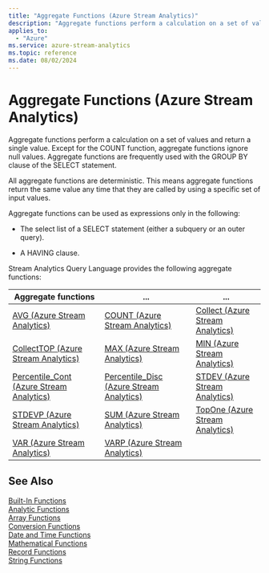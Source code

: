 ```yaml
---
title: "Aggregate Functions (Azure Stream Analytics)"
description: "Aggregate functions perform a calculation on a set of values and return a single value. Except for the COUNT function, aggregate functions ignore null values."
applies_to: 
  - "Azure"
ms.service: azure-stream-analytics
ms.topic: reference
ms.date: 08/02/2024
---
```


# Aggregate Functions (Azure Stream Analytics)

Aggregate functions perform a calculation on a set of values and return a single value. Except for the COUNT function, aggregate functions ignore null values. Aggregate functions are frequently used with the GROUP BY clause of the SELECT statement.  
  
All aggregate functions are deterministic. This means aggregate functions return the same value any time that they are called by using a specific set of input values.  
  
Aggregate functions can be used as expressions only in the following:  
  
- The select list of a SELECT statement (either a subquery or an outer query).  
  
- A HAVING clause.  
  
 Stream Analytics Query Language provides the following aggregate functions:  
  
|Aggregate functions | ... | ...|  
|-|-|-|  
|[AVG &#40;Azure Stream Analytics&#41;](avg-azure-stream-analytics.md)|[COUNT &#40;Azure Stream Analytics&#41;](count-azure-stream-analytics.md)|[Collect &#40;Azure Stream Analytics&#41;](collect-azure-stream-analytics.md)|
|[CollectTOP &#40;Azure Stream Analytics&#41;](collecttop-azure-stream-analytics.md)|[MAX &#40;Azure Stream Analytics&#41;](max-azure-stream-analytics.md)|[MIN &#40;Azure Stream Analytics&#41;](min-azure-stream-analytics.md)|
|[Percentile_Cont &#40;Azure Stream Analytics&#41;](percentile-cont-azure-stream-analytics.md)  | [Percentile_Disc &#40;Azure Stream Analytics&#41;](percentile-disc-azure-stream-analytics.md) |[STDEV &#40;Azure Stream Analytics&#41;](stdev-azure-stream-analytics.md)|
|[STDEVP &#40;Azure Stream Analytics&#41;](stdevp-azure-stream-analytics.md)|[SUM &#40;Azure Stream Analytics&#41;](sum-azure-stream-analytics.md)| [TopOne &#40;Azure Stream Analytics&#41;](topone-azure-stream-analytics.md)|
|[VAR &#40;Azure Stream Analytics&#41;](var-azure-stream-analytics.md)|[VARP &#40;Azure Stream Analytics&#41;](varp-azure-stream-analytics.md)|
  
## See Also  

 [Built-In Functions](built-in-functions-azure-stream-analytics.md)   
 [Analytic Functions](analytic-functions-azure-stream-analytics.md)   
 [Array Functions](array-functions-stream-analytics.md)   
 [Conversion Functions](conversion-functions-azure-stream-analytics.md)   
 [Date and Time Functions](date-and-time-functions-azure-stream-analytics.md)   
 [Mathematical Functions](mathematical-functions-azure-stream-analytics.md)   
 [Record Functions](record-functions-azure-stream-analytics.md)   
 [String Functions](string-functions-azure-stream-analytics.md)  
  
  
